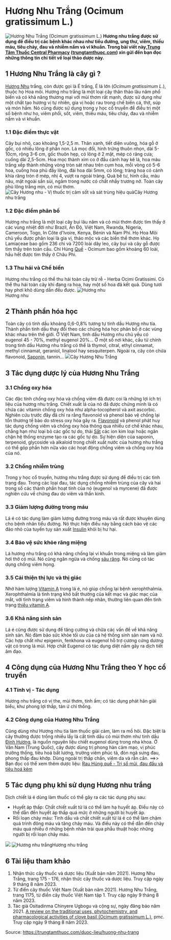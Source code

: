 # Hương Nhu Trắng (Ocimum gratissimum L.)

![Hương Nhu Trắng \(Ocimum gratissimum L.\)](https://trungtamthuoc.com/images/others/huong-nhu-trang-1-3608.jpg)
**Hương nhu trắng được sử dụng để điều trị các bệnh khác nhau như tiểu đường, ung thư, viêm, thiếu máu, tiêu chảy, đau và nhiễm nấm và vi khuẩn. Trong bài viết này,[Trung Tâm Thuốc Central Pharmacy](https://trungtamthuoc.com/ "Trung Tâm Thuốc Central Pharmacy") ([trungtamthuoc.com](https://trungtamthuoc.com/ "trungtamthuoc.com")) xin gửi đến bạn đọc những thông tin chi tiết về loại thảo dược này.**
##  1 Hương Nhu Trắng là cây gì ?
[Hương Nhu](https://trungtamthuoc.com/duoc-lieu/huong-nhu "Hương Nhu") trắng, còn được gọi là É trắng, É lá lớn (_Ocimum gratissimum L_.), thuộc họ Hoa môi.
Hương nhu trắng là một loại cây thân thảo lâu năm phổ biến và có khả năng thương mại với mùi thơm rất mạnh, được sử dụng như một chất tạo hương vị tự nhiên, gia vị hoặc rau trong chế biến cá, thịt, súp và món hầm. Nó cũng được sử dụng trong y học cổ truyền để điều trị một số bệnh như ho, viêm phổi, sốt, viêm, thiếu máu, tiêu chảy, đau và nhiễm nấm và vi khuẩn.
### 1.1 Đặc điểm thực vật
Cây bụi nhỏ, cao khoảng 1,5-2,5 m. Thân xanh, tiết diện vuông, hóa gỗ ở gốc, có nhiều lông ở phần non. Lá mọc đối, hình trứng thuôn nhọn, dài 5-10cm, rộng 3-6 cm, gốc thuôn hẹp, có lông ở 2 mặt, mép có răng cưa; cuống dài 2,5-5cm. Hoa mọc thành xim co ở đầu cành hay kẽ lá, hoa màu trắng xếp thành những vòng tròn sát nhau trên cụm hoa, mỗi vòng có 5-6 hoa, cuống hoa phủ đầy lông, đài hoa dài 5mm, có lông; tràng hoa có cánh khía răng tròn ở mép, nhị 4, vượt ra ngoài tràng. Quả bế tư, hình cầu, màu nâu, mặt ngoài sần sùi, ngâm trong nước có chất nhầy trương nở. Toàn cây phủ lông trắng mịn, có mùi thơm.
![Cây Hương nhu - Vị thuốc trị cảm sốt và sát trùng hiệu quả](https://trungtamthuoc.com/images/item/cay-huong-nhu-3.jpg)Cây Hương nhu trắng
### 1.2 Đặc điểm phân bố 
Hương nhu trắng là một loại cây bụi lâu năm và có mùi thơm được tìm thấy ở các vùng nhiệt đới như Brazil, Ấn Độ, Việt Nam, Rwanda, Nigeria, Cameroon, Togo, In Côte d'Ivoire, Kenya, Bénin và Nam Phi.
Họ Hoa Môi chủ yếu được phân loại là gia vị, thảo mộc và các biến thể thơm khác. Họ Lamiaceae bao gồm 236 chi và 7200 loài dây leo, cây bụi và cây gỗ được tìm thấy trên toàn cầu. Chi Húng [Quế](https://trungtamthuoc.com/duoc-lieu/que-51 "Quế") - Ocimum bao gồm khoảng 60 loài, hầu hết được tìm thấy ở Châu Phi.
### 1.3 Thu hái và Chế biến
Hương nhu trắng có thể thu hái toàn cây trừ rễ - Herba Ocimi Gratissimi. Có thể thu hái toàn cây khi đang ra hoa, hay một số hoa đã kết quả. Dùng tươi hay phơi khô dùng dần đều được.
![Hương nhu](https://trungtamthuoc.com/images/item/huong-nhu-va-cong-dung.jpg)  
Hương nhu
##  2 Thành phần hóa học
Toàn cây có tinh dầu khoảng 0,6-0,8% tương tự tinh dầu Hương nhu tía. Thành phần tinh dầu thay đổi theo các chủng hóa học phân bố ở các vùng khác nhau trên thế giới. Ở Việt Nam, tinh dầu Hương nhu chủ yếu có eugenol 45 - 70%, methyl eugenol 20%... Ở một số nơi khác, cấu tử chính trong tinh dầu Hương nhu trắng có thể là thymol, citral, ethyl cinnamat, methyl cinnamat, geraniol, linalool hay sesquiterpen. Ngoài ra, cây còn chứa flavonoid, [Saponin](https://trungtamthuoc.com/hoat-chat/saponin "Saponin"), tannin…
![](https://trungtamthuoc.com/images/item/huong-nhu-trang-2.jpg)Cây Hương Nhu Trắng
##  3 Tác dụng dược lý của Hương Nhu Trắng
### 3.1 Chống oxy hóa
Các đặc tính chống oxy hóa và chống viêm đã được coi là những lợi ích trị liệu của hương nhu trắng. Chiết xuất lá của nó đã được chứng minh là có chứa các vitamin chống oxy hóa như alpha-tocopherol và axit ascorbic. Nghiên cứu trước đây đã chỉ ra rằng flavonoid và phenol bảo vệ chống lại tổn thương tế bào do stress oxy hóa gây ra. [Flavonoid](https://trungtamthuoc.com/hoat-chat/flavonoid "Flavonoid") và phenol phát huy tác dụng chống viêm và chống oxy hóa thông qua nhiều cơ chế khác nhau, chẳng hạn như loại bỏ các gốc tự do, thải [Sắt](https://trungtamthuoc.com/hoat-chat/sat "Sắt") các ion kim loại hoặc ngăn chặn hệ thống enzyme tạo ra các gốc tự do.
Sự hiện diện của saponin, terpenoid, glycoside và alkaloid trong chiết xuất nước của hương nhu trắng có thể góp phần hơn nữa vào các hoạt động chống viêm và chống oxy hóa của nó.
### 3.2 Chống nhiễm trùng
Trong y học cổ truyền, hương nhu trắng được sử dụng để điều trị các tình trạng đau. Trong các loại đau, tác dụng chống nhiễm trùng của cây và hai trong số các thành phần hoạt tính của nó (eugenol và myrcene) đã được nghiên cứu về chứng đau do viêm và thần kinh. 
### 3.3 Giảm lượng đường trong máu
Lá é có tác dụng làm giảm lượng đường trong máu và rất được khuyên dùng cho bệnh nhân tiểu đường. Nó thực hiện điều này bằng cách bảo vệ các đảo nhỏ của tuyến tụy sản xuất [Insulin](https://trungtamthuoc.com/hoat-chat/insulin "Insulin") khỏi bị hư hại.
### 3.4 Bảo vệ sức khỏe răng miệng
Lá hương nhu trắng có khả năng chống lại vi khuẩn trong miệng và làm giảm hơi thở có mùi. Nó cũng ngăn ngừa và chống [sâu răng](https://trungtamthuoc.com/bai-viet/benh-sau-rang "sâu răng"). Nó cũng có tác dụng chống viêm họng.
### 3.5 Cải thiện thị lực và thị giác
Nhờ hàm lượng [Vitamin A](https://trungtamthuoc.com/hoat-chat/retinol "Vitamin A") trong lá é, nó giúp chống lại bệnh xerophthalmia. Xerophthalmia là tình trạng khô bất thường của kết mạc và giác mạc của mắt, với tình trạng viêm và hình thành nếp nhăn, thường liên quan đến tình trạng [thiếu vitamin A](https://trungtamthuoc.com/bai-viet/thieu-vitamin-a "thiếu vitamin A").
### 3.6 Khả năng sinh sản
Lá é cũng được sử dụng để tăng cường và chữa các vấn đề về khả năng sinh sản. Nó đảm bảo sức khỏe tối ưu của cả hệ thống sinh sản nam và nữ. Các hợp chất như epigenin, fenkhona và eugenol hỗ trợ cương cứng dương vật có trong lá mùi. Hợp chất Eugenol có tác dụng diệt nấm gây ra dịch tiết âm đạo.
##  4 Công dụng của Hương Nhu Trắng theo Y học cổ truyền
### 4.1 Tính vị - Tác dụng
Hương nhu trắng có vị the, mùi thơm, tính ấm; có tác dụng phát hãn giải biểu, khư phong lợi thấp, tán ứ chỉ thống.
### 4.2 Công dụng của Hương Nhu Trắng
Cũng dùng như Hương nhu tía làm thuốc giải cảm, làm ra mồ hôi. Đặc biệt là cây thường được trồng nhiều lấy lá cất tinh dầu có mùi thơm như tinh dầu [Đinh Hương](https://trungtamthuoc.com/duoc-lieu/dinh-huong "Đinh Hương"), là nguồn nguyên liệu chiết eugenol dùng trong nha khoa.
Ở Vân Nam (Trung Quốc), cây được dùng trị phong hàn cảm mạo, vị phúc trưởng thống, tiêu hoá bất lương, trường viêm phúc tả, đòn ngã sưng đau, phong thấp đau khớp. Dùng ngoài trị thấp chẩn, viêm da và rắn cắn.
==>> Bạn đọc có thể xem thêm dược liệu: [Rau Húng quế - Trị sổ mũi, đau đầu và tiêu hoá kém](https://trungtamthuoc.com/duoc-lieu/hung-que)
##  5 Tác dụng phụ khi sử dụng Hương nhu trắng
Dịch chiết lá é dùng làm thuốc có thể gây ra các tác dụng phụ sau:
  * Huyết áp thấp: Chất chiết xuất từ ​​lá có thể làm hạ huyết áp. Điều này có thể dẫn đến huyết áp thấp quá mức ở những người bị huyết áp.
  * Rối loạn chảy máu: Tinh dầu và chất chiết xuất từ ​​lá é có thể làm chậm quá trình đông máu và tăng chảy máu. Và điều này có thể dẫn đến chảy máu quá nhiều ở những bệnh nhân trải qua phẫu thuật hoặc những người bị rối loạn chảy máu.


![](https://trungtamthuoc.com/images/item/huong-nhu-trang-3.jpg)
![Hương nhu trắng](https://trungtamthuoc.com/images/item/huong-nhu-trang-cay-1.jpg)Hương nhu trắng
##  6 Tài liệu tham khảo 
  1. Nhận thức cây thuốc và dược liệu (Xuất bản năm 2021). Hương Nhu Trắng, trang 175 - 176, nhận thức cây thuốc và dược liệu. Truy cập ngày 9 tháng 8 năm 2023.
  2. Từ điển cây thuốc Việt Nam (Xuất bản năm 2021). Hương Nhu Trắng, trang 1175, từ điển cây thuốc Việt Nam tập 1. Truy cập ngày 9 tháng 8 năm 2023.
  3. Tác giả Ositadinma Chinyere Ugbogu và cộng sự, ngày đăng báo năm 2021. [A review on the traditional uses, phytochemistry, and pharmacological activities of clove basil (Ocimum gratissimum L.)](https://www.ncbi.nlm.nih.gov/pmc/articles/PMC8642617/), pmc. Truy cập ngày 9 tháng 8 năm 2023.




Source: https://trungtamthuoc.com/duoc-lieu/huong-nhu-trang